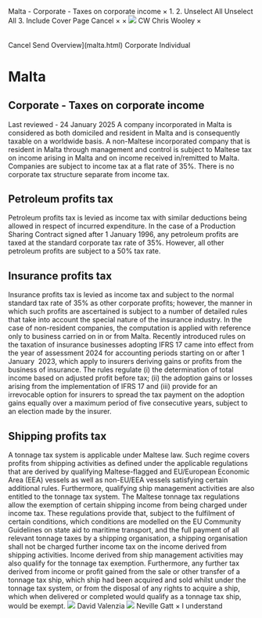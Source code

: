 Malta - Corporate - Taxes on corporate income
×
1.
2.
Unselect All
Unselect All
3.
Include Cover Page
Cancel
×
×
![](-/media/world-wide-tax-summaries/attachments/global---chris-wooley.ashx%3Frev=ac5e5f3223b34096b1afc2a6009c7320&revision=ac5e5f32-23b3-4096-b1af-c2a6009c7320&hash=859B7ADC84DC2CBEC9760E9E6EE7DE6D0A8BFCDF)
CW
Chris Wooley
×
######
Cancel
Send
Overview](malta.html)
Corporate
Individual
# Malta
## Corporate - Taxes on corporate income
Last reviewed - 24 January 2025
A company incorporated in Malta is considered as both domiciled and resident in Malta and is consequently taxable on a worldwide basis. A non-Maltese incorporated company that is resident in Malta through management and control is subject to Maltese tax on income arising in Malta and on income received in/remitted to Malta.
Companies are subject to income tax at a flat rate of 35%. There is no corporate tax structure separate from income tax.
## Petroleum profits tax
Petroleum profits tax is levied as income tax with similar deductions being allowed in respect of incurred expenditure. In the case of a Production Sharing Contract signed after 1 January 1996, any petroleum profits are taxed at the standard corporate tax rate of 35%. However, all other petroleum profits are subject to a 50% tax rate.
## Insurance profits tax
Insurance profits tax is levied as income tax and subject to the normal standard tax rate of 35% as other corporate profits; however, the manner in which such profits are ascertained is subject to a number of detailed rules that take into account the special nature of the insurance industry. In the case of non-resident companies, the computation is applied with reference only to business carried on in or from Malta.
Recently introduced rules on the taxation of insurance businesses adopting IFRS 17 came into effect from the year of assessment 2024 for accounting periods starting on or after 1 January  2023, which apply to insurers deriving gains or profits from the business of insurance. The rules regulate (i) the determination of total income based on adjusted profit before tax; (ii) the adoption gains or losses arising from the implementation of IFRS 17 and (iii) provide for an irrevocable option for insurers to spread the tax payment on the adoption gains equally over a maximum period of five consecutive years, subject to an election made by the insurer.
## Shipping profits tax
A tonnage tax system is applicable under Maltese law. Such regime covers profits from shipping activities as defined under the applicable regulations that are derived by qualifying Maltese-flagged and EU/European Economic Area (EEA) vessels as well as non-EU/EEA vessels satisfying certain additional rules. Furthermore, qualifying ship management activities are also entitled to the tonnage tax system.
The Maltese tonnage tax regulations allow the exemption of certain shipping income from being charged under income tax. These regulations provide that, subject to the fulfilment of certain conditions, which conditions are modelled on the EU Community Guidelines on state aid to maritime transport, and the full payment of all relevant tonnage taxes by a shipping organisation, a shipping organisation shall not be charged further income tax on the income derived from shipping activities. Income derived from ship management activities may also qualify for the tonnage tax exemption. Furthermore, any further tax derived from income or profit gained from the sale or other transfer of a tonnage tax ship, which ship had been acquired and sold whilst under the tonnage tax system, or from the disposal of any rights to acquire a ship, which when delivered or completed would qualify as a tonnage tax ship, would be exempt.
![](-/media/world-wide-tax-summaries/attachments/malta---david-valenzia.ashx%3Frev=4750060c0a7e42968fa6bdc97e0aa787&revision=4750060c-0a7e-4296-8fa6-bdc97e0aa787&hash=57E0FFF3D0FE993A82A550F4224C4790FE0FC0F4)
David Valenzia
![](-/media/world-wide-tax-summaries/attachments/malta---neville_gatt.ashx%3Frev=cd2ab426b3b14b2198ef8c5cfbcde5b3&revision=cd2ab426-b3b1-4b21-98ef-8c5cfbcde5b3&hash=5135E8700BD95F0EA0A81EF92B3B8196E4858F16)
Neville Gatt
×
I understand